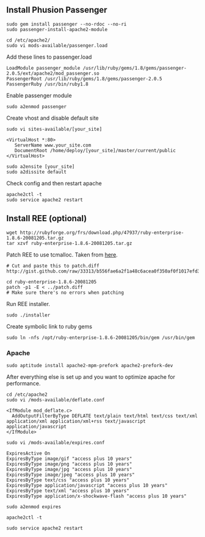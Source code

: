 ## Install Phusion Passenger
    sudo gem install passenger --no-rdoc --no-ri
    sudo passenger-install-apache2-module

    cd /etc/apache2/
    sudo vi mods-available/passenger.load

Add these lines to passenger.load

    LoadModule passenger_module /usr/lib/ruby/gems/1.8/gems/passenger-2.0.5/ext/apache2/mod_passenger.so
    PassengerRoot /usr/lib/ruby/gems/1.8/gems/passenger-2.0.5
    PassengerRuby /usr/bin/ruby1.8

Enable passenger module

    sudo a2enmod passenger

Create vhost and disable default site

    sudo vi sites-available/[your_site]

    <VirtualHost *:80>
       ServerName www.your_site.com
       DocumentRoot /home/deploy/[your_site]/master/current/public
    </VirtualHost>

    sudo a2ensite [your_site]
    sudo a2dissite default

Check config and then restart apache

    apache2ctl -t
    sudo service apache2 restart


## Install REE (optional)
    wget http://rubyforge.org/frs/download.php/47937/ruby-enterprise-1.8.6-20081205.tar.gz
    tar xzvf ruby-enterprise-1.8.6-20081205.tar.gz

Patch REE to use tcmalloc. Taken from [here](http://sethbc.org/2008/12/07/ruby-enterprise-edition-on-ubuntu-810-x86_64/).

    # Cut and paste this to patch.diff
    http://gist.github.com/raw/33313/b556fae6a2f1a48c6acea0f350af0f1017efd379

    cd ruby-enterprise-1.8.6-20081205
    patch -p1 -E < ../patch.diff
    # Make sure there's no errors when patching

Run REE installer.

    sudo ./installer

Create symbolic link to ruby gems

    sudo ln -nfs /opt/ruby-enterprise-1.8.6-20081205/bin/gem /usr/bin/gem

### Apache
    sudo aptitude install apache2-mpm-prefork apache2-prefork-dev

After everything else is set up and you want to optimize apache for performance.

    cd /etc/apache2
    sudo vi /mods-available/deflate.conf

    <IfModule mod_deflate.c>
      AddOutputFilterByType DEFLATE text/plain text/html text/css text/xml application/xml application/xml+rss text/javascript application/javascript
    </IfModule>

    sudo vi /mods-available/expires.conf

    ExpiresActive On
    ExpiresByType image/gif "access plus 10 years"
    ExpiresByType image/png "access plus 10 years"
    ExpiresByType image/jpg "access plus 10 years"
    ExpiresByType image/jpeg "access plus 10 years"
    ExpiresByType text/css "access plus 10 years"
    ExpiresByType application/javascript "access plus 10 years"
    ExpiresByType text/xml "access plus 10 years"
    ExpiresByType application/x-shockwave-flash "access plus 10 years"

    sudo a2enmod expires

    apache2ctl -t

    sudo service apache2 restart
